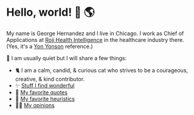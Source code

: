 # Hello, world! 👋 🌎

My name is George Hernandez and I live in Chicago. I work as Chief of Applications at [Roji Health Intelligence](https://rojihealthintel.com) in the healthcare industry there. (Yes, it's a [Yon Yonson](https://en.wikipedia.org/wiki/Yon_Yonson) reference.)

🦊 I am usually quiet but I will share a few things:

- 🐈 I am a calm, candid, & curious cat who strives to be a courageous, creative, & kind contributor.
- ✨ [Stuff I find wonderful](Wonderful.md)
- 💬 [My favorite quotes](Quotes.md)
- 🌱 [My favorite heuristics](Heuristics.md)
- 🤌🏽 [My opinions](Opinions.md)

<!--
**GeorgeHernandez/GeorgeHernandez** is a ✨ _special_ ✨ repository because its `README.md` (this file) appears on your GitHub profile.

Here are some ideas to get you started:

- 🔭 I’m currently working on ...
- 🌱 I’m currently learning ...
- 👯 I’m looking to collaborate on ...
- 🤔 I’m looking for help with ...
- 💬 Ask me about ...
- 📫 How to reach me: ...
- 😄 Pronouns: ...
- ⚡ Fun fact: ...
-->
